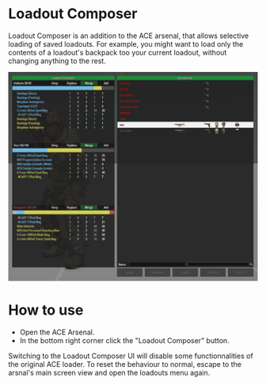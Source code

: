 # Loadout Composer

Loadout Composer is an addition to the ACE arsenal, that allows selective loading 
of  saved loadouts. For example, you might want to load only the contents of a 
loadout's backpack too your current loadout, without changing anything to the rest.

![screenshot](screenshot.png)

# How to use

* Open the ACE Arsenal.
* In the bottom right corner click the "Loadout Composer" button.

Switching to the Loadout Composer UI will disable some functionnalities of the 
original ACE loader. To reset the behaviour to normal, escape to the arsnal's main 
screen view and open the loadouts menu again.
